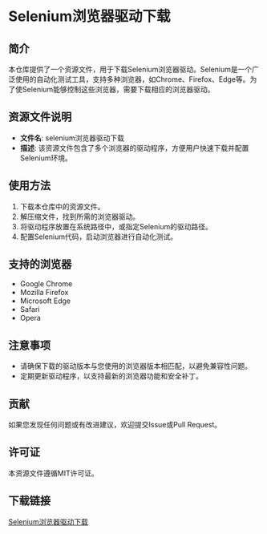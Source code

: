# Selenium浏览器驱动下载

## 简介
本仓库提供了一个资源文件，用于下载Selenium浏览器驱动。Selenium是一个广泛使用的自动化测试工具，支持多种浏览器，如Chrome、Firefox、Edge等。为了使Selenium能够控制这些浏览器，需要下载相应的浏览器驱动。

## 资源文件说明
- **文件名**: selenium浏览器驱动下载
- **描述**: 该资源文件包含了多个浏览器的驱动程序，方便用户快速下载并配置Selenium环境。

## 使用方法
1. 下载本仓库中的资源文件。
2. 解压缩文件，找到所需的浏览器驱动。
3. 将驱动程序放置在系统路径中，或指定Selenium的驱动路径。
4. 配置Selenium代码，启动浏览器进行自动化测试。

## 支持的浏览器
- Google Chrome
- Mozilla Firefox
- Microsoft Edge
- Safari
- Opera

## 注意事项
- 请确保下载的驱动版本与您使用的浏览器版本相匹配，以避免兼容性问题。
- 定期更新驱动程序，以支持最新的浏览器功能和安全补丁。

## 贡献
如果您发现任何问题或有改进建议，欢迎提交Issue或Pull Request。

## 许可证
本资源文件遵循MIT许可证。

## 下载链接

[Selenium浏览器驱动下载](https://pan.quark.cn/s/2dd55ae5666d)